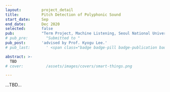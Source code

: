 ```yaml
---
layout:         project_detail
title:          Pitch Detection of Polyphonic Sound
start_date:     Sep
end_date:       Dec 2020
selected:       false
pub:            "Term Project, Machine Listening, Seoul National University"
# pub_pre:        "Submitted to "
pub_post:       'advised by Prof. Kyogu Lee.'
# pub_last:       ' <span class="badge badge-pill badge-publication badge-success">Commercialized</span>'

abstract: >-
  TBD
# cover:          /assets/images/covers/smart-things.png

---
```


...TBD...
